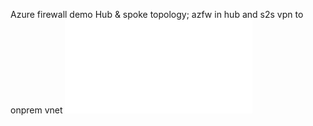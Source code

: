 Azure firewall demo
Hub & spoke topology; azfw in hub and s2s vpn to onprem vnet
![Topology](/azfwdemo.pdf)
